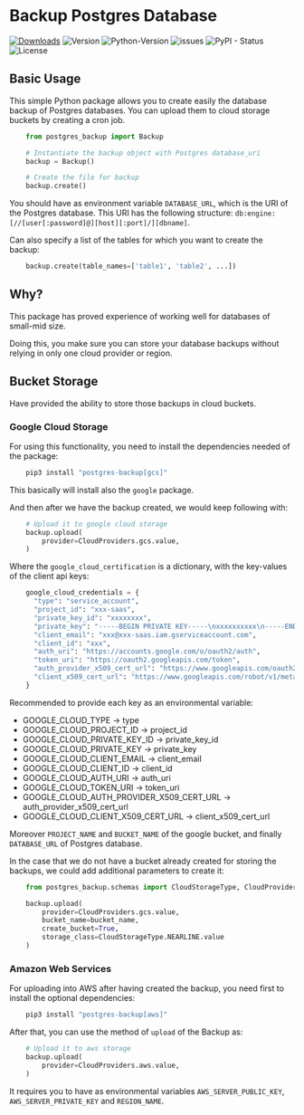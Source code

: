 # Backup Postgres Database


[![Downloads](https://static.pepy.tech/personalized-badge/postgres-backup?period=month&units=none&left_color=grey&right_color=blue&left_text=Downloads)](https://pepy.tech/project/postgres-backup) ![Version](https://img.shields.io/badge/version-0.1.1-blue) ![Python-Version](https://img.shields.io/badge/python-3.9-blue) ![issues](https://img.shields.io/github/issues/Nil-Andreu/postgres-backup) ![PyPI - Status](https://img.shields.io/pypi/status/postgres-backup) ![License](https://img.shields.io/github/license/Nil-Andreu/postgres-backup)


## Basic Usage

This simple Python package allows you to create easily the database backup of Postgres databases.
You can upload them to cloud storage buckets by creating a cron job.

```python
    from postgres_backup import Backup

    # Instantiate the backup object with Postgres database_uri
    backup = Backup()

    # Create the file for backup
    backup.create()
```

You should have as environment variable `DATABASE_URL`, which is the URI of the Postgres database.
This URI has the following structure: `db:engine:[//[user[:password]@][host][:port]/][dbname]`.

Can also specify a list of the tables for which you want to create the backup:
```python
    backup.create(table_names=['table1', 'table2', ...])
```

## Why?

This package has proved experience of working well for databases of small-mid size.

Doing this, you make sure you can store your database backups without relying in only one cloud provider or region.

## Bucket Storage

Have provided the ability to store those backups in cloud buckets.

### Google Cloud Storage

For using this functionality, you need to install the dependencies needed of the package:

```bash
    pip3 install "postgres-backup[gcs]"
```
This basically will install also the `google` package.

And then after we have the backup created, we would keep following with:
```python
    # Upload it to google cloud storage
    backup.upload(
        provider=CloudProviders.gcs.value,
    )
```

Where the `google_cloud_certification` is a dictionary, with the key-values of the client api keys:
```python
    google_cloud_credentials = {
      "type": "service_account",
      "project_id": "xxx-saas",
      "private_key_id": "xxxxxxxx",
      "private_key": "-----BEGIN PRIVATE KEY-----\nxxxxxxxxxx\n-----END PRIVATE KEY-----\n",
      "client_email": "xxx@xxx-saas.iam.gserviceaccount.com",
      "client_id": "xxx",
      "auth_uri": "https://accounts.google.com/o/oauth2/auth",
      "token_uri": "https://oauth2.googleapis.com/token",
      "auth_provider_x509_cert_url": "https://www.googleapis.com/oauth2/v1/certs",
      "client_x509_cert_url": "https://www.googleapis.com/robot/v1/metadata/x509/xxx%xxx-saas.iam.gserviceaccount.com"
    }
```

Recommended to provide each key as an environmental variable:
- GOOGLE_CLOUD_TYPE -> type
- GOOGLE_CLOUD_PROJECT_ID -> project_id
- GOOGLE_CLOUD_PRIVATE_KEY_ID -> private_key_id
- GOOGLE_CLOUD_PRIVATE_KEY -> private_key
- GOOGLE_CLOUD_CLIENT_EMAIL -> client_email
- GOOGLE_CLOUD_CLIENT_ID -> client_id
- GOOGLE_CLOUD_AUTH_URI -> auth_uri
- GOOGLE_CLOUD_TOKEN_URI -> token_uri
- GOOGLE_CLOUD_AUTH_PROVIDER_X509_CERT_URL -> auth_provider_x509_cert_url
- GOOGLE_CLOUD_CLIENT_X509_CERT_URL -> client_x509_cert_url

Moreover `PROJECT_NAME` and `BUCKET_NAME` of the google bucket, and finally `DATABASE_URL` of Postgres database.


In the case that we do not have a bucket already created for storing the backups, we could add additional parameters to create it:
```python
    from postgres_backup.schemas import CloudStorageType, CloudProviders

    backup.upload(
        provider=CloudProviders.gcs.value,
        bucket_name=bucket_name,
        create_bucket=True,
        storage_class=CloudStorageType.NEARLINE.value
    )
```


### Amazon Web Services

For uploading into AWS after having created the backup, you need first to install the optional dependencies:

```bash
    pip3 install "postgres-backup[aws]"
```

After that, you can use the method of `upload` of the Backup as:

```python
    # Upload it to aws storage
    backup.upload(
        provider=CloudProviders.aws.value,
    )
```

It requires you to have as environmental variables `AWS_SERVER_PUBLIC_KEY`, `AWS_SERVER_PRIVATE_KEY` and `REGION_NAME`.
